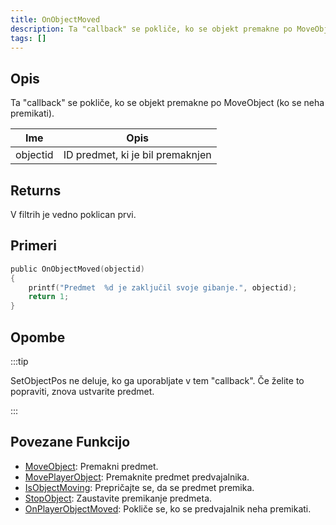 ```yaml
---
title: OnObjectMoved
description: Ta "callback" se pokliče, ko se objekt premakne po MoveObject (ko se neha premikati). 
tags: []
---
```


## Opis

Ta "callback" se pokliče, ko se objekt premakne po MoveObject (ko se neha premikati).

| Ime      | Opis                             |
| -------- | -------------------------------- |
| objectid | ID predmet, ki je bil premaknjen |

## Returns

V filtrih je vedno poklican prvi.

## Primeri

```c
public OnObjectMoved(objectid)
{
    printf("Predmet  %d je zaključil svoje gibanje.", objectid);
    return 1;
}
```

## Opombe

:::tip

SetObjectPos ne deluje, ko ga uporabljate v tem "callback". Če želite to popraviti, znova ustvarite predmet.

:::

## Povezane Funkcijo

- [MoveObject](../functions/MoveObject.md): Premakni predmet.
- [MovePlayerObject](../functions/MovePlayerObject.md): Premaknite predmet predvajalnika.
- [IsObjectMoving](../functions/IsObjectMoving.md): Prepričajte se, da se predmet premika.
- [StopObject](../functions/StopObject.md): Zaustavite premikanje predmeta.
- [OnPlayerObjectMoved](OnPlayerObjectMoved.md): Pokliče se, ko se predvajalnik neha premikati.
